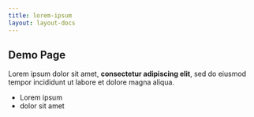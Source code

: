 ```yaml
---
title: lorem-ipsum
layout: layout-docs
---
```

## Demo Page

Lorem ipsum dolor sit amet, **consectetur adipiscing elit**, sed do eiusmod tempor incididunt ut labore et dolore magna aliqua.

*   Lorem ipsum
*   dolor sit amet
